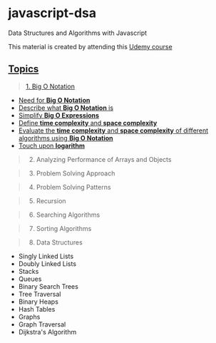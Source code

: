 # javascript-dsa

Data Structures and Algorithms with Javascript

This material is created by attending this [Udemy course](https://www.udemy.com/share/101X5s3@epD9k8IzwG2M-l0Xvkjkl86zC81vfrZFb0q-mBUX0Mf5bwg2Pqd59Gpz685PgzLT/)

## [Topics](./index.ipynb)

> [1. Big O Notation](./material/01-big-o-notation/00-index.ipynb)

-   [Need for **Big O Notation**](./material/01-big-o-notation/01-big-o-notation.ipynb)
-   [Describe what **Big O Notation** is](./material/01-big-o-notation/03-intro-to-big-o.ipynb)
-   [Simplify **Big O Expressions**]()
-   [Define **time complexity** and **space complexity**]()
-   [Evaluate the **time complexity** and **space complexity** of different algorithms using **Big O Notation**]()
-   [Touch upon **logarithm**]()

> 2.  Analyzing Performance of Arrays and Objects

> 3.  Problem Solving Approach

> 4.  Problem Solving Patterns

> 5.  Recursion

> 6.  Searching Algorithms

> 7.  Sorting Algorithms

> 8.  Data Structures

-   Singly Linked Lists
-   Doubly Linked Lists
-   Stacks
-   Queues
-   Binary Search Trees
-   Tree Traversal
-   Binary Heaps
-   Hash Tables
-   Graphs
-   Graph Traversal
-   Dijkstra's Algorithm
